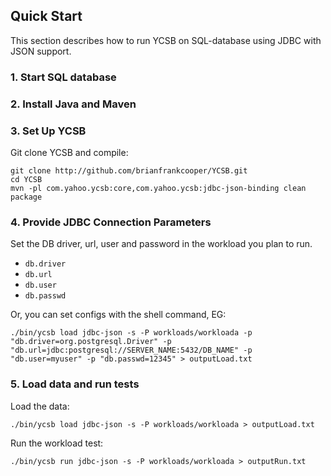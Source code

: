 ## Quick Start

This section describes how to run YCSB on SQL-database using JDBC with JSON support.

### 1. Start SQL database

### 2. Install Java and Maven

### 3. Set Up YCSB

Git clone YCSB and compile:

    git clone http://github.com/brianfrankcooper/YCSB.git
    cd YCSB
    mvn -pl com.yahoo.ycsb:core,com.yahoo.ycsb:jdbc-json-binding clean package

### 4. Provide JDBC Connection Parameters
    
Set the DB driver, url, user and password in the
workload you plan to run.

- `db.driver`
- `db.url`
- `db.user`
- `db.passwd`

Or, you can set configs with the shell command, EG:

    ./bin/ycsb load jdbc-json -s -P workloads/workloada -p "db.driver=org.postgresql.Driver" -p "db.url=jdbc:postgresql://SERVER_NAME:5432/DB_NAME" -p "db.user=myuser" -p "db.passwd=12345" > outputLoad.txt

### 5. Load data and run tests

Load the data:

    ./bin/ycsb load jdbc-json -s -P workloads/workloada > outputLoad.txt

Run the workload test:

    ./bin/ycsb run jdbc-json -s -P workloads/workloada > outputRun.txt
    
